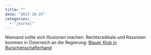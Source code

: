 ```yaml
---
title: ""
date: "2017-10-25"
categories: 
  - "journal"
---
```


Niemand sollte sich Illusionen machen. Rechtsradikale und Rassisten kommen in Österreich an die Regierung: [Blauer Klub in Burschenschafterhand](http://derstandard.at/2000066617298/Blauer-Klub-in-Burschenschafterhand)
